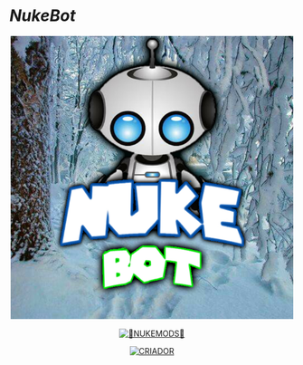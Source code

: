 # _**NukeBot**_
<p align="center">
<div align="center">
<img src="https://raw.githubusercontent.com/1Gustavo/nkv9/main/sticker/dnsnew.webp" alt="HisokaBot" width="500" />


<a href="#"><img title="🤡NUKEMODS🤡" src="https://img.shields.io/badge/BOT NKV6-green?colorA=%23ff0000&colorB=%23017e40&style=for-the-badge"></a>
</p>
<p align="center">
<a href="https://github.com/1Gustavo"><img title="CRIADOR" src="https://img.shields.io/badge/AUTHOR-NUKEMODS-orange.svg?style=for-the-badge&logo=github"></a>
